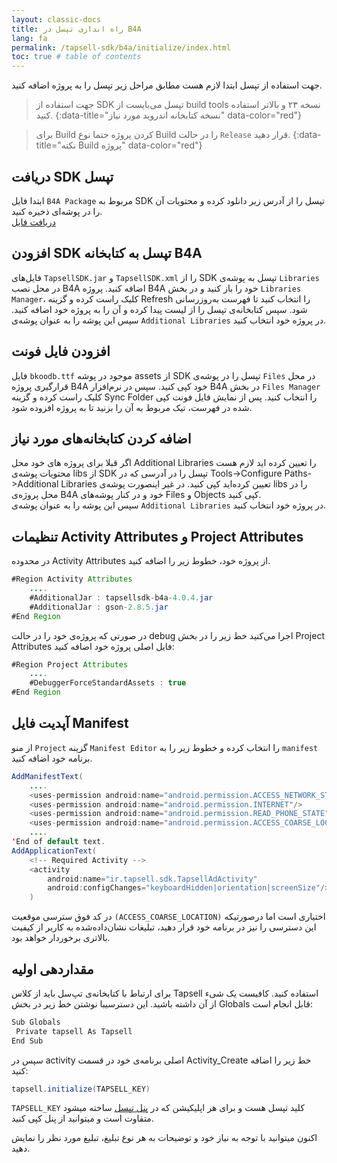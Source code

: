 ```yaml
---
layout: classic-docs
title: راه اندازی تپسل در B4A
lang: fa
permalink: /tapsell-sdk/b4a/initialize/index.html
toc: true # table of contents
---
```



جهت استفاده از تپسل ابتدا لازم هست مطابق مراحل زیر تپسل را به پروژه اضافه کنید.

>جهت استفاده از SDK تپسل می‌بایست از build tools نسخه ۲۳ و بالاتر استفاده کنید.
{:data-title="نسخه کتابخانه اندروید مورد نیاز" data-color="red"}

>برای Build کردن پروژه حتما نوع Build را در حالت `Release` قرار دهید.
{:data-title="نکته Build پروژه" data-color="red"}

## دریافت SDK تپسل
ابتدا فایل `B4A Package` مربوط به SDK تپسل را از آدرس زیر دانلود کرده و محتویات آن را در پوشه‌ای ذخیره کنید.   
[دریافت فایل](https://storage.backtory.com/tapsell-server/sdk/b4a/TapsellB4A_v4.0.4.zip)


## افزودن SDK تپسل به کتابخانه B4A
فایل‌های `TapsellSDK.jar` و `TapsellSDK.xml` را از SDK تپسل به پوشه‌ی `Libraries` در محل نصب B4A اضافه کنید. پروژه B4A خود را باز کنید و در بخش `Libraries Manager`، کلیک راست کرده و گزینه Refresh را انتخاب کنید تا فهرست به‌روزرسانی شود. سپس کتابخانه‌ی تپسل را از لیست پیدا کرده و آن را به پروژه خود اضافه کنید.
سپس این پوشه را به عنوان پوشه‌ی `Additional Libraries` در پروژه خود انتخاب کنید.


## افزودن فایل فونت
فایل `bkoodb.ttf` موجود در پوشه assets از SDK تپسل را در پوشه‌ی `Files` در محل قرارگیری پروژه B4A خود کپی کنید. سپس در نرم‌افزار B4A در بخش `Files Manager` کلیک راست کرده و گزینه Sync Folder را انتخاب کنید. پس از نمایش فایل فونت کپی شده در فهرست، تیک مربوط به آن را بزنید تا به پروژه افزوده شود.


## اضافه کردن کتابخانه‌های مورد نیاز
اگر قبلا برای پروژه های خود محل Additional Libraries را تعیین کرده اید لازم هست محتویات پوشه‌ی libs از SDK تپسل را در آدرسی که در Tools->Configure Paths->Additional Libraries تعیین کرده‌اید کپی کنید. در غیر اینصورت پوشه‌ی libs را در محل پروژه‌ی B4A خود و در کنار پوشه‌های Files و Objects کپی کنید.   
سپس این پوشه را به عنوان پوشه‌ی `Additional Libraries` در پروژه خود انتخاب کنید.

## تنظیمات Activity Attributes و Project Attributes
در محدوده Activity Attributes از پروژه خود، خطوط زیر را اضافه کنید.   

```java
#Region Activity Attributes
    ....
    #AdditionalJar : tapsellsdk-b4a-4.0.4.jar
    #AdditionalJar : gson-2.8.5.jar
#End Region
```   
در صورتی که پروژه‌ی خود را در حالت debug اجرا می‌کنید خط زیر را در بخش Project Attributes فایل اصلی پروژه خود اضافه کنید:   

```java
#Region Project Attributes
    ....
    #DebuggerForceStandardAssets : true
#End Region
```   

##  آپدیت فایل Manifest
از منو `Project` گزینه `Manifest Editor` را انتخاب کرده و خطوط زیر را به `manifest` برنامه خود اضافه کنید.   


```java
AddManifestText(
    ....
    <uses-permission android:name="android.permission.ACCESS_NETWORK_STATE"/>
    <uses-permission android:name="android.permission.INTERNET"/>
    <uses-permission android:name="android.permission.READ_PHONE_STATE"/>
    <uses-permission android:name="android.permission.ACCESS_COARSE_LOCATION"/>)
    ....
'End of default text.
AddApplicationText(
    <!-- Required Activity -->
    <activity
        android:name="ir.tapsell.sdk.TapsellAdActivity"
        android:configChanges="keyboardHidden|orientation|screenSize"/>
    )
```   
در کد فوق سترسی‌ موقعیت `(ACCESS_COARSE_LOCATION)` اختیاری است اما درصورتیکه این دسترسی را نیز در برنامه خود قرار دهید، تبلیغات نشان‌داده‌شده به کاربر از کیفیت بالاتری برخوردار خواهد بود.   
   

## مقداردهی اولیه
برای ارتباط با کتابخانه‌ی تپ‌سل باید از کلاس Tapsell استفاده کنید. کافیست یک شیء از آن داشته باشید. این دسترسیبا نوشتن خط زیر در بخش Globals قابل انجام است:   

```java
Sub Globals
 Private tapsell As Tapsell
End Sub
```

سپس در activity اصلی برنامه‌ی خود در قسمت Activity_Create خط زیر را اضافه کنید:

```java
tapsell.initialize(TAPSELL_KEY)
```   

`TAPSELL_KEY` کلید تپسل هست و برای هر اپلیکیشن که در [پنل تپسل](https://dashboard.tapsell.ir/) ساخته میشود متفاوت است و میتوانید از پنل کپی کنید.   

اکنون میتوانید با توجه به نیاز خود و توضیحات به هر نوع تبلیغ، تبلیغ مورد نظر را نمایش دهید.
